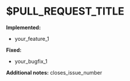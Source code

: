 # $PULL_REQUEST_TITLE

**Implemented:**
- your_feature_1

**Fixed:**
- your_bugfix_1

**Additional notes:**
closes_issue_number
